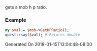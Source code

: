 gets a mob h p ratio.
### Example

```perl
my $val = $mob->GetHPRatio();
quest::say($val); # Returns double
```


Generated On 2018-01-15T13:04:48-08:00